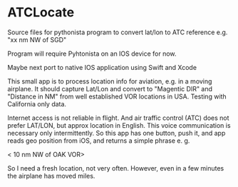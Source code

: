 # ATCLocate

Source files for pythonista program to convert lat/lon to ATC reference e.g.  "xx nm NW of SGD"

Program will require Pyhtonista on an IOS device for now. 

Maybe next port to native IOS application using Swift and Xcode

This small app is to process location info for aviation, e.g. in a moving airplane.  It should capture Lat/Lon and convert  to 
"Magentic DIR" and "Distance in NM" from well established VOR locations in USA. Testing with California only data.

Internet access is not reliable in flight. And air traffic control (ATC) does not prefer LAT/LON,  but approx location in English. This voice communication is necessary only intermittently. So this app has one button, push it, and app reads geo position from iOS, and returns a simple phrase e. g.

< 10 nm NW of OAK VOR>

So I need a fresh location, not very often. However, even in a few minutes the airplane has moved miles.

